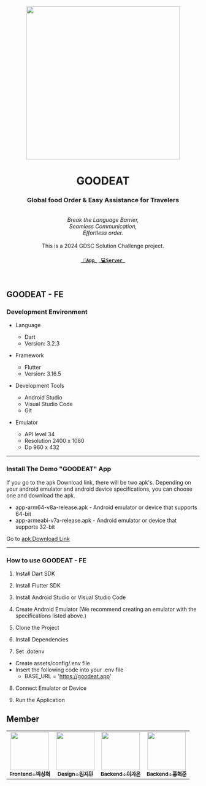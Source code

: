 <div align="center">
    <img src="https://github.com/GDSC-CAU/GOODEAT-FE/assets/96470835/27827e1b-ffd5-45d9-8e7d-241d08abb27e" width="400">
</div>

<div align="center">
    <h1>GOODEAT</h1>
    <h3>Global food Order & Easy Assistance for Travelers</h3>
    <br>
    <em>Break the Language Barrier,<br>Seamless Communication,
    <br>Effortless order.</em>
    <br>
    <br>
    This is a 2024 GDSC Solution Challenge project.
    <h4><code><a href="https://github.com/GDSC-CAU/GOODEAT-FE" target="_blank" title="App Repo"> 📱App </a></code>
    <code><a href="https://github.com/GDSC-CAU/GOODEAT-BE" target="_blank" title="Server Repo"> 💻Server </a></code></h4>
</div>

<br>

## GOODEAT - FE

### Development Environment
- Language

  - Dart
  - Version: 3.2.3

- Framework

  - Flutter
  - Version: 3.16.5

- Development Tools
  - Android Studio
  - Visual Studio Code
  - Git

- Emulator
  - API level 34
  - Resolution 2400 x 1080
  - Dp 960 x 432
---
### Install The Demo "GOODEAT" App
If you go to the apk Download link, there will be two apk's. Depending on your android emulator and android device specifications, you can choose one and download the apk.

  - app-arm64-v8a-release.apk - Android emulator or device that supports 64-bit
  - app-armeabi-v7a-release.apk - Android emulator or device that supports 32-bit

Go to [apk Download Link]

---
### How to use GOODEAT - FE
1. Install Dart SDK

2. Install Flutter SDK

3. Install Android Studio or Visual Studio Code

4. Create Android Emulator (We recommend creating an emulator with the specifications listed above.)

5. Clone the Project

6. Install Dependencies

7. Set .dotenv
  - Create assets/config/.env file
  - Insert the following code into your .env file
    - BASE_URL = 'https://goodeat.app'

8. Connect Emulator or Device

9. Run the Application

## Member
<table>
  <tbody>
    <tr>
      <td align="center"><a href="https://github.com/manleKim"><img src="https://avatars.githubusercontent.com/u/96470835?v=4" width="100px" alt=""/><br /><sub><b>Frontend : 박상혁</b></sub></a><br /></td>
      <td align="center"><a href="https://github.com/hyun-hyang"><img src="https://avatars.githubusercontent.com/u/51802020?v=4" width="100px" alt=""/><br /><sub><b>Design : 임지민</b></sub></a><br /></td>
      <td align="center"><a href="https://github.com/tthisag246"><img src="https://avatars.githubusercontent.com/u/87005562?v=4" width="100px" alt=""/><br /><sub><b>Backend : 이가은</b></sub></a><br /></td>
      <td align="center"><a href="https://github.com/hong-sile"><img src="https://avatars.githubusercontent.com/u/32128848?v=4" width="100px" alt=""/><br /><sub><b>Backend : 홍혁준</b></sub></a><br /></td>
     </tr>
  </tbody>
</table> 


[apk Download Link]: https://github.com/GDSC-CAU/GOODEAT-FE/tree/main/app/release